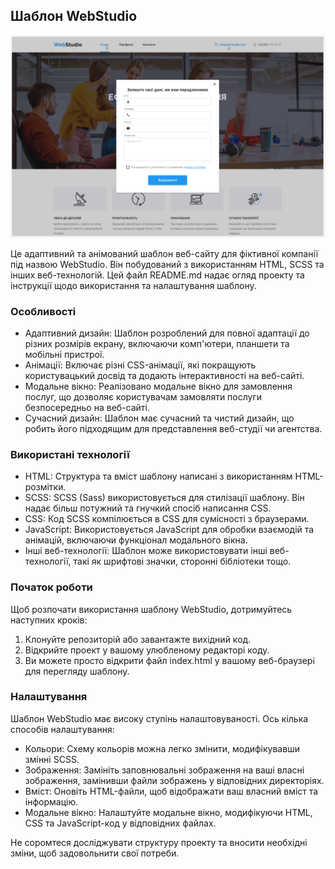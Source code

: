 ## Шаблон WebStudio

![WebStudio Template](./assets/Screenshot_1.png)

Це адаптивний та анімований шаблон веб-сайту для фіктивної компанії під назвою WebStudio. Він
побудований з використанням HTML, SCSS та інших веб-технологій. Цей файл README.md надає огляд
проекту та інструкції щодо використання та налаштування шаблону.

### Особливості

- Адаптивний дизайн: Шаблон розроблений для повної адаптації до різних розмірів екрану, включаючи
  комп'ютери, планшети та мобільні пристрої.
- Анімації: Включає різні CSS-анімації, які покращують користувацький досвід та додають
  інтерактивності на веб-сайті.
- Модальне вікно: Реалізовано модальне вікно для замовлення послуг, що дозволяє користувачам
  замовляти послуги безпосередньо на веб-сайті.
- Сучасний дизайн: Шаблон має сучасний та чистий дизайн, що робить його підходящим для представлення
  веб-студії чи агентства.

### Використані технології

- HTML: Структура та вміст шаблону написані з використанням HTML-розмітки.
- SCSS: SCSS (Sass) використовується для стилізації шаблону. Він надає більш потужний та гнучкий
  спосіб написання CSS.
- CSS: Код SCSS компілюється в CSS для сумісності з браузерами.
- JavaScript: Використовується JavaScript для обробки взаємодій та анімацій, включаючи функціонал
  модального вікна.
- Інші веб-технології: Шаблон може використовувати інші веб-технології, такі як шрифтові значки,
  сторонні бібліотеки тощо.

### Початок роботи

Щоб розпочати використання шаблону WebStudio, дотримуйтесь наступних кроків:

1. Клонуйте репозиторій або завантажте вихідний код.
2. Відкрийте проект у вашому улюбленому редакторі коду.
3. Ви можете просто відкрити файл index.html у вашому веб-браузері для перегляду шаблону.

### Налаштування

Шаблон WebStudio має високу ступінь налаштовуваності. Ось кілька способів налаштування:

* Кольори: Схему кольорів можна легко змінити, модифікувавши змінні SCSS.
* Зображення: Замініть заповнювальні зображення на ваші власні зображення, замінивши файли зображень у відповідних директоріях.
* Вміст: Оновіть HTML-файли, щоб відображати ваш власний вміст та інформацію.
* Модальне вікно: Налаштуйте модальне вікно, модифікуючи HTML, CSS та JavaScript-код у відповідних файлах.

Не соромтеся досліджувати структуру проекту та вносити необхідні зміни, щоб задовольнити свої потреби.
